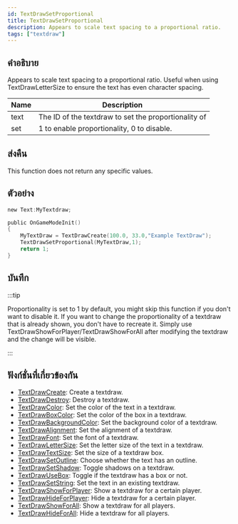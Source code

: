 ```yaml
---
id: TextDrawSetProportional
title: TextDrawSetProportional
description: Appears to scale text spacing to a proportional ratio.
tags: ["textdraw"]
---
```


## คำอธิบาย

Appears to scale text spacing to a proportional ratio. Useful when using TextDrawLetterSize to ensure the text has even character spacing.

| Name | Description                                          |
| ---- | ---------------------------------------------------- |
| text | The ID of the textdraw to set the proportionality of |
| set  | 1 to enable proportionality, 0 to disable.           |

## ส่งคืน

This function does not return any specific values.

## ตัวอย่าง

```c
new Text:MyTextdraw;

public OnGameModeInit()
{
    MyTextDraw = TextDrawCreate(100.0, 33.0,"Example TextDraw");
    TextDrawSetProportional(MyTextDraw,1);
    return 1;
}
```

## บันทึก

:::tip

Proportionality is set to 1 by default, you might skip this function if you don't want to disable it. If you want to change the proportionality of a textdraw that is already shown, you don't have to recreate it. Simply use TextDrawShowForPlayer/TextDrawShowForAll after modifying the textdraw and the change will be visible.

:::

## ฟังก์ชั่นที่เกี่ยวข้องกัน

- [TextDrawCreate](../functions/TextDrawCreate.md): Create a textdraw.
- [TextDrawDestroy](../functions/TextDrawDestroy.md): Destroy a textdraw.
- [TextDrawColor](../functions/TextDrawColor.md): Set the color of the text in a textdraw.
- [TextDrawBoxColor](../functions/TextDrawBoxColor.md): Set the color of the box in a textdraw.
- [TextDrawBackgroundColor](../functions/TextDrawBackgroundColor.md): Set the background color of a textdraw.
- [TextDrawAlignment](../functions/TextDrawAlignment.md): Set the alignment of a textdraw.
- [TextDrawFont](../functions/TextDrawFont.md): Set the font of a textdraw.
- [TextDrawLetterSize](../functions/TextDrawLetterSize.md): Set the letter size of the text in a textdraw.
- [TextDrawTextSize](../functions/TextDrawTextSize.md): Set the size of a textdraw box.
- [TextDrawSetOutline](../functions/TextDrawSetOutline.md): Choose whether the text has an outline.
- [TextDrawSetShadow](../functions/TextDrawSetShadow.md): Toggle shadows on a textdraw.
- [TextDrawUseBox](../functions/TextDrawUseBox.md): Toggle if the textdraw has a box or not.
- [TextDrawSetString](../functions/TextDrawSetString.md): Set the text in an existing textdraw.
- [TextDrawShowForPlayer](../functions/TextDrawShowForPlayer.md): Show a textdraw for a certain player.
- [TextDrawHideForPlayer](../functions/TextDrawHideForPlayer.md): Hide a textdraw for a certain player.
- [TextDrawShowForAll](../functions/TextDrawShowForAll.md): Show a textdraw for all players.
- [TextDrawHideForAll](../functions/TextDrawHideForAll.md): Hide a textdraw for all players.
